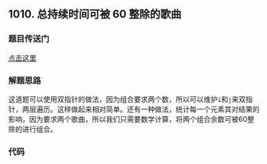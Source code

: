 ## 1010. 总持续时间可被 60 整除的歌曲

### 题目传送门

[点击这里](https://leetcode.cn/problems/pairs-of-songs-with-total-durations-divisible-by-60/)

### 解题思路

这道题可以使用双指针的做法，因为组合要求两个数，所以可以维护`i`和`j`来双指针，两层遍历。这样做起来相对简单。还有一种做法，统计每一个元素其对结果的影响，因为要求两个歌曲，所以我们只需要数学计算，将两个组合余数可被60整除的进行组合。

### 代码

```go

```